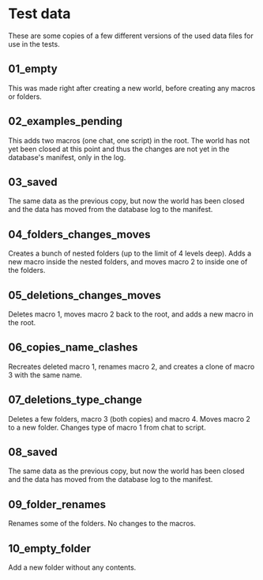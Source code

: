 # Test data

These are some copies of a few different versions of the used data files for use in the tests.

## 01_empty

This was made right after creating a new world, before creating any macros or folders.

## 02_examples_pending

This adds two macros (one chat, one script) in the root. The world has not yet been closed at this point and thus the changes are not yet in the database's manifest, only in the log.

## 03_saved

The same data as the previous copy, but now the world has been closed and the data has moved from the database log to the manifest.

## 04_folders_changes_moves

Creates a bunch of nested folders (up to the limit of 4 levels deep). Adds a new macro inside the nested folders, and moves macro 2 to inside one of the folders.

## 05_deletions_changes_moves

Deletes macro 1, moves macro 2 back to the root, and adds a new macro in the root.

## 06_copies_name_clashes

Recreates deleted macro 1, renames macro 2, and creates a clone of macro 3 with the same name.

## 07_deletions_type_change

Deletes a few folders, macro 3 (both copies) and macro 4. Moves macro 2 to a new folder. Changes type of macro 1 from chat to script.

## 08_saved

The same data as the previous copy, but now the world has been closed and the data has moved from the database log to the manifest.

## 09_folder_renames

Renames some of the folders. No changes to the macros.

## 10_empty_folder

Add a new folder without any contents.
